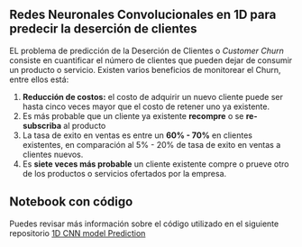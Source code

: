 ## Redes Neuronales Convolucionales en 1D para predecir la deserción de clientes

EL problema de predicción de la Deserción de Clientes o _Customer Churn_ consiste en cuantificar el número de clientes que pueden dejar de consumir un producto o servicio.
Existen varios beneficios de monitorear el Churn, entre ellos está:
1. **Reducción de costos:** el costo de adquirir un nuevo cliente puede ser hasta cinco veces mayor que el costo de retener uno ya existente. 
2. Es más probable que un cliente ya existente **recompre** o se **re-subscriba** al producto
3. La tasa de exito en ventas es entre un **60% - 70%** en clientes existentes, en comparación al 5% - 20% de tasa de exito en ventas a clientes nuevos.
4. Es **siete veces más probable** un cliente existente compre o prueve otro de los productos o servicios ofertados por la empresa.

## Notebook con código 
Puedes revisar más información sobre el código utilizado en el siguiente repositorio [1D CNN model Prediction](https://github.com/raquelvargas16/ibm-projects/blob/master/1D%20CNN%20model%20Prediction.ipynb)

